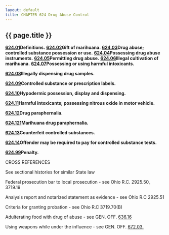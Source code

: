 ```yaml
---
layout: default 
title: CHAPTER 624 Drug Abuse Control
---
```


{{ page.title }}
----------------

[**624.01**](2d3e9b22.html)**Definitions.**
[**624.02**](2d929e1d.html)**Gift of marihuana.**
[**624.03**](2d9acddb.html)**Drug abuse; controlled substance possession
or use.** [**624.04**](2db2fc0d.html)**Possessing drug abuse
instruments.** [**624.05**](2dbbd979.html)**Permitting drug abuse.**
[**624.06**](2dc79491.html)**Illegal cultivation of marihuana.**
[**624.07**](2dd41881.html)**Possessing or using harmful intoxicants.**

[**624.08**](2ddc016c.html)**Illegally dispensing drug samples.**

[**624.09**](2de75c03.html)**Controlled substance or prescription
labels.**

[**624.10**](2dec7f59.html)**Hypodermic possession, display and
dispensing.**

[**624.11**](2dfa9bfe.html)**Harmful intoxicants; possessing nitrous
oxide in motor vehicle.**

[**624.12**](2e0468e2.html)**Drug paraphernalia.**

[**624.121**](2e33a4bd.html)**Marihuana drug paraphernalia.**

[**624.13**](2e42388b.html)**Counterfeit controlled substances.**

[**624.14**](2e481da4.html)**Offender may be required to pay for
controlled substance tests.**

[**624.99**](2e4dc3b4.html)**Penalty.**

CROSS REFERENCES

See sectional histories for similar State law

Federal prosecution bar to local prosecution - see Ohio R.C. 2925.50,
3719.19

Analysis report and notarized statement as evidence - see Ohio R.C
2925.51

Criteria for granting probation - see Ohio R.C 3719.70(B)

Adulterating food with drug of abuse - see GEN. OFF.
[636.16](31815497.html)

Using weapons while under the influence - see GEN. OFF.
[672.03.](37c8f8d6.html)
